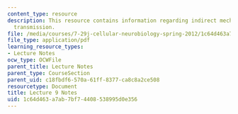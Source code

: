 ```yaml
---
content_type: resource
description: This resource contains information regarding indirect mechanisms of synaptic
  transmission.
file: /media/courses/7-29j-cellular-neurobiology-spring-2012/1c64d463a7ab7bf74408538995d0e356_MIT7_29JS12_lecture9.pdf
file_type: application/pdf
learning_resource_types:
- Lecture Notes
ocw_type: OCWFile
parent_title: Lecture Notes
parent_type: CourseSection
parent_uid: c18fbdf6-570a-61ff-8377-ca8c8a2ce508
resourcetype: Document
title: Lecture 9 Notes
uid: 1c64d463-a7ab-7bf7-4408-538995d0e356
---
```


